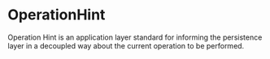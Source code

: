 # OperationHint
Operation Hint is an application layer standard for informing the persistence layer in a decoupled way about the current operation to be performed.
